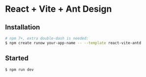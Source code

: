 # React + Vite + Ant Design

## Installation

```bash
# npm 7+, extra double-dash is needed:
$ npm create runow your-app-name -- --template react-vite-antd
```

## Started

```bash
$ npm run dev
```